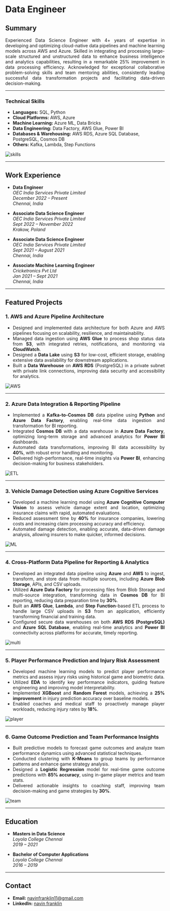 # Data Engineer

## Summary
<div style="text-align: justify;">
Experienced Data Science Engineer with 4+ years of expertise in developing and optimizing cloud-native data pipelines and machine learning models across AWS and Azure. Skilled in integrating and processing large-scale structured and unstructured data to enhance business intelligence and analytics capabilities, resulting in a remarkable 25% improvement in data processing efficiency. Acknowledged for exceptional collaborative problem-solving skills and team mentoring abilities, consistently leading successful data transformation projects and facilitating data-driven decision-making.
</div>

---

### Technical Skills

- **Languages:** SQL, Python
- **Cloud Platforms:** AWS, Azure
- **Machine Learning:** Azure ML, Data Bricks
- **Data Engineering:** Data Factory, AWS Glue, Power BI
- **Databases & Warehousing:** AWS RDS, Azure SQL Database, PostgreSQL, Cosmos DB
- **Others:** Kafka, Lambda, Step Functions

![skills](/assets/img/skills.png)

---

## Work Experience

- **Data Engineer**  
  *OEC India Services Private Limited*  
  *December 2022 – Present*  
  *Chennai, India*

- **Associate Data Science Engineer**  
  *OEC India Services Private Limited*  
  *Sept 2022 – November 2022*  
  *Krakow, Poland*

- **Associate Data Science Engineer**  
  *OEC India Services Private Limited*  
  *Sept 2021 – August 2021*  
  *Chennai, India*

- **Associate Machine Learning Engineer**  
  *Cricketronics Pvt Ltd*  
  *Jan 2021 – Sept 2021*  
  *Chennai, India*

---

## Featured Projects

### 1. **AWS and Azure Pipeline Architecture**
<div style="text-align: justify;">
 
- Designed and implemented data architecture for both Azure and AWS pipelines focusing on scalability, resilience, and maintainability.
- Managed data ingestion using **AWS Glue** to process shop status data from **S3**, with integrated retries, notifications, and monitoring via **CloudWatch**.
- Designed a **Data Lake** using **S3** for low-cost, efficient storage, enabling extensive data availability for downstream applications.
- Built a **Data Warehouse** on **AWS RDS** (PostgreSQL) in a private subnet with private link connections, improving data security and accessibility for analytics.

</div>

![AWS](/assets/img/AWS.png)

---

### 2. **Azure Data Integration & Reporting Pipeline**
<div style="text-align: justify;">
 
- Implemented a **Kafka-to-Cosmos DB** data pipeline using **Python** and **Azure Data Factory**, enabling real-time data ingestion and transformation for BI reporting.
- Integrated **Cosmos DB** with a data warehouse in **Azure Data Factory**, optimizing long-term storage and advanced analytics for **Power BI** dashboards.
- Automated data transformations, improving BI data accessibility by **40%**, with robust error handling and monitoring.
- Delivered high-performance, real-time insights via **Power BI**, enhancing decision-making for business stakeholders.

</div>

![ETL](/assets/img/ETL.png)

---

### 3. **Vehicle Damage Detection using Azure Cognitive Services**
<div style="text-align: justify;">
 
- Developed a machine learning model using **Azure Cognitive Computer Vision** to assess vehicle damage extent and location, optimizing insurance claims with rapid, automated evaluations.
- Reduced assessment time by **40%** for insurance companies, lowering costs and increasing claim processing accuracy and efficiency.
- Automated damage detection, enabling accurate, data-driven damage analysis, allowing insurers to make quicker, informed decisions.

</div>

![ML](/assets/img/ML.png)

---

### 4. **Cross-Platform Data Pipeline for Reporting & Analytics**
<div style="text-align: justify;">
 
- Developed an integrated data pipeline using **Azure** and **AWS** to ingest, transform, and store data from multiple sources, including **Azure Blob Storage**, APIs, and CSV uploads.
- Utilized **Azure Data Factory** for processing files from Blob Storage and multi-source integration, transforming data in **Cosmos DB** for BI reporting, reducing data preparation time by **30%**.
- Built an **AWS Glue**, **Lambda**, and **Step Function**-based ETL process to handle large CSV uploads in **S3** from an application, efficiently transforming financial and training data.
- Configured secure data warehouses on both **AWS RDS (PostgreSQL)** and **Azure SQL Database**, enabling real-time analytics and **Power BI** connectivity across platforms for accurate, timely reporting.

</div>

![multi](/assets/img/multi.png)

---

### 5. **Player Performance Prediction and Injury Risk Assessment**
<div style="text-align: justify;">
 
- Developed machine learning models to predict player performance metrics and assess injury risks using historical game and biometric data.
- Utilized **EDA** to identify key performance indicators, guiding feature engineering and improving model interpretability.
- Implemented **XGBoost** and **Random Forest** models, achieving a **25% improvement** in injury prediction accuracy over baseline models.
- Enabled coaches and medical staff to proactively manage player workloads, reducing injury rates by **18%**.

</div>

![player](/assets/img/player.png)

---

### 6. **Game Outcome Prediction and Team Performance Insights**
<div style="text-align: justify;">
 
- Built predictive models to forecast game outcomes and analyze team performance dynamics using advanced statistical techniques.
- Conducted clustering with **K-Means** to group teams by performance patterns and enhance game strategy analysis.
- Designed a **Logistic Regression** model for real-time game outcome predictions with **85% accuracy**, using in-game player metrics and team stats.
- Delivered actionable insights to coaching staff, improving team decision-making and game strategies by **30%**.

</div>

![team](/assets/img/team.png)

---

## Education

- **Masters in Data Science**  
  *Loyola College Chennai*  
  *2019 – 2021*

- **Bachelor of Computer Applications**  
  *Loyola College Chennai*  
  *2016 – 2019*

---

## Contact
- **Email:** [navinfranklin11@gmail.com](mailto:navinfranklin11@gmail.com)
- **LinkedIn:** [navin franklin](https://www.linkedin.com/in/navin-franklin/)
